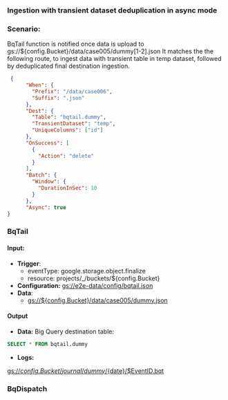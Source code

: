 ### Ingestion with transient dataset deduplication in async mode  

### Scenario:

BqTail function is notified once data is upload to gs://${config.Bucket}/data/case005/dummy[1-2].json
It matches the the following route, to ingest data with transient table in temp dataset, followed by deduplicated final destination ingestion.


```json
 {
      "When": {
        "Prefix": "/data/case006",
        "Suffix": ".json"
      },
      "Dest": {
        "Table": "bqtail.dummy",
        "TransientDataset": "temp",
        "UniqueColumns": ["id"]
      },
      "OnSuccess": [
        {
          "Action": "delete"
        }
      ],
      "Batch": {
        "Window": {
          "DurationInSec": 10
        }
      },
      "Async": true
}
```

### BqTail

#### Input:

* **Trigger**:
    - eventType: google.storage.object.finalize
    - resource: projects/_/buckets/${config.Bucket}
* **Configuration:** [gs://e2e-data/config/bqtail.json](../../../config/bqtail.json)
* **Data**:
    - [gs://${config.Bucket}/data/case005/dummy.json](data/dummy.json)

#### Output

* **Data:**
Big Query destination table:

```sql
SELECT * FROM bqtail.dummy
```
 
* **Logs:** 


[gs://${config.Bucket}/journal/dummy/${date}/$EventID.bqt](data/expect/journal.json)

### BqDispatch

